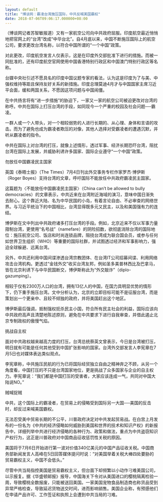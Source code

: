 ```yaml
---
layout: default
title: "博谈网：霸凌台湾施压国际，中共反喊美国霸权"
date: 2018-07-06T09:06:17.000000+08:00
---
```


（博谈网记者苏智敏报道）又有一家航空公司向中共政府屈服。印度航空最近悄悄地把官网上的“台湾”改成“中华台北”。自4月底以来，中国不断施压国际上的航空公司，要求更改台湾名称，以符合中国所谓的“一个中国”政策。

对此更改，印度航空发言人仅表示，这是在印度外交部批准下进行的措施。而被一同批准的，还有印度航空官网使用中国香港特别行政区和中国澳门特别行政区等名称。

台媒中央社引述不愿具名的印度中国议题专家的看法，认为这是印度为了与美、中强权维持等距且保持友好关系的新措施。印度总理莫迪4月才与中国国家主席习近平会面，缓和两国关系，不愿因这项问题与中国闹僵。

在中共扬言将有“进一步措施”的胁迫下，一家又一家的航空公司被迫更改对台湾的称呼。中共在国际上打压台湾的手段，如同现今一个严重的校园及社会问题──霸凌。

一群人或一个人带头，对一个相较弱势的人进行长期的、从心理、身体和言语的攻击。而为了避免也成为霸凌者欺压的对像，其他人选择对受霸凌者的遭遇沉默，并听从霸凌者的指令。

中共在国际上对台湾的打压，就像上述情形，透过军事、经济长期恐吓台湾，阻扰台湾在国际上发展，并威胁利诱许多国家、国际企业遵守“一个中国”政策。

勿放任中国霸凌民主国家

英国《泰晤士报》（The Times）7月4日刊出外交事务专栏作家罗杰·博伊斯（Roger Boyes）支持台湾的文章，呼吁国际不能放任中共政府霸凌民主国家。

这篇题为〈不能放任中国霸凌民主国家〉（China can’t be allowed to bully democracies）的文章表示，中共近来在台湾附近海域的演习，意味中国日渐失去耐心。这个靠近大陆、名为中华民国的小岛，有着言论自由、不必审查的网络世界。与习近平统治下的中国相比，台湾显得既多元又民主，以及和美国强有力的连结。

博伊斯在文中列出中共政府诸多打压台湾的手段。例如，北京近来不仅以军事力量箝制台湾，更使用“名号战”（namefare）的阴险招数，欲彻底消除台湾的国际地位：施压航空公司、饭店和时尚连锁品牌，阻挠台湾成为联合国会员，或参与任何如世界卫生组织（WHO）等重要的国际社群，并试图透过经济和军事影响力，强迫全球躲避、远离台湾。　

另外，中共还利用中国间谍渗透台湾宗教团体、在台湾IT公司招募间谍、利用网络攻击台湾机构。更透过“金钱外交”收买台湾友邦，例如圣多美普林西比及巴拿马，皆在北京利诱下与中华民国断交，博伊斯称此为“外交敲诈”（diplo-gazumping）。

相较于仅有2300万人口的台湾，拥有13亿人的中国，在国力具明显优势的情形下，仍下重手施压台湾。文中分析认为，北京的立即目标可能不是征服台湾，而是策划出一个更亲中、且较不倾独的政府，并将美国赶出这个地区。

博伊斯最后强调，抵制强权扼杀民主小国，符合所有民主社会的利益，国际应该向中共政府高声且清楚地陈述原则，避免在中共要求下进行自我审查，并借此遏止北京专制政权的傲慢气焰。

挑战自主权

面对中共政权越来越高力度的打压，台湾总统蔡英文曾表示，今日是台湾被打压，明日就有可能是任何其他受到中国扩张影响的国家。台湾外交部发言人李宪章在7月5日也对媒体表达类似观点。

李宪章称，中共施压民航的行为已将国际经贸独立自由之精神弃之不顾，从另一个角度看，中国打压的不只是台湾国家地位，更是挑战了众多国家与企业的自主权力。李宪章说：“我们都是中国打压的受害者，大家应该连成一气，共同对中国大陆说NO。”

贼喊捉贼

中共，这个国际上的霸凌者，在贸易上的侵略受到国际另一大国──美国的反击时，却反过来喊美国霸权。

无法忍受美中贸易长期的不公平，川普政府决定对中共发起贸易战。在白宫上月发布的一份名为《中共的经济侵略如何威胁到美国和世界的技术和知识产权》的新报告中，详细列举中共进行经济侵略的各种行为、政策和做法，重点为中共盗窃知识产权行为，这正是川普政府对中国商品征收惩罚性关税的原因。

美国将于7月6日开始进行第一波对价值340亿美元的中国产品征收关税。中国商务部新闻发言人高峰在5日回答媒体提问时说：“对美国举着关税大棒四处要胁的贸易霸权主义，中国不会低头。”

尽管中共当局指控美国是贸易霸权主义，但台面下却频繁以小动作刁难美国公司，以示报复。据《华盛顿邮报》报导，中国海关下令对从美国进口的樱桃隔离检验一周，导致樱桃全数报废，只能被送回美国。一家美国宠物食品制造商也称货品受到异常严格检查，导致延迟货物送交时间，进而影响销售。美国企业称，有预感他们在申请产品许可、工作签证和执照上会遭到中共当局的刁难。

